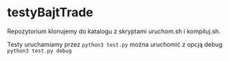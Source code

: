 # testyBajtTrade

Repozytorium klonujemy do katalogu z skryptami uruchom.sh i kompiluj.sh. 

Testy uruchamiamy przez
    <code>python3 test.py</code>
można uruchomić z opcją debug
    <code>python3 test.py debug</code>
